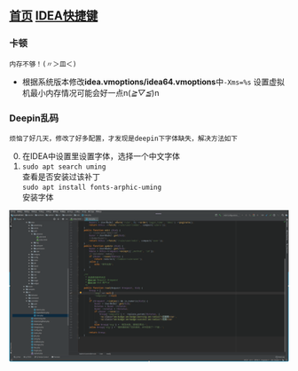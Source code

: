 [首页](../../../README.md)
[IDEA快捷键](./keymap.md)
---

### 卡顿
    内存不够！(〃＞皿＜)
    
+ 根据系统版本修改**idea.vmoptions/idea64.vmoptions**中`-Xms=%s` 设置虚拟机最小内存情况可能会好一点n(*≧▽≦*)n


### Deepin乱码
    烦恼了好几天，修改了好多配置，才发现是deepin下字体缺失，解决方法如下
    
0. 在IDEA中设置里设置字体，选择一个中文字体
0. `sudo apt search uming`  
  查看是否安装过该补丁  
  `sudo apt install fonts-arphic-uming`  
  安装字体
  
![还行](./image/idea.png)